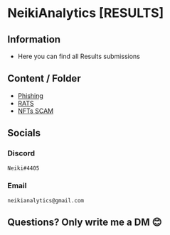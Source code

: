 # NeikiAnalytics [RESULTS]

## Information
- Here you can find all Results submissions

## Content / Folder

- [Phishing](https://github.com/NeikiDev/NeikiAnalytics/tree/main/results/phishing)
- [RATS](https://github.com/NeikiDev/NeikiAnalytics/tree/main/results/rats)
- [NFTs SCAM](https://github.com/NeikiDev/NeikiAnalytics/tree/main/results/nfts-scam)

## Socials

### Discord
```
Neiki#4405 
```

### Email
```
neikianalytics@gmail.com 
```

## Questions? Only write me a DM 😊